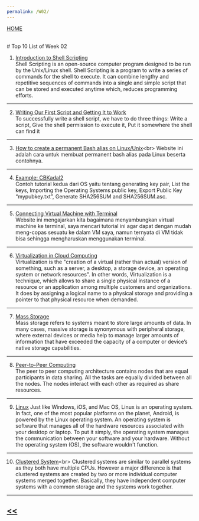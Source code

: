```yaml
---
permalink: /W02/
---
```

[HOME](../)

<br>
# Top 10 List of Week 02


1. [Introduction to Shell Scripting](https://www.guru99.com/introduction-to-shell-scripting.html)<br>
Shell Scripting is an open-source computer program designed to be run by the Unix/Linux shell. Shell Scripting is a program to write a series of commands for the shell to execute. It can combine lengthy and repetitive sequences of commands into a single and simple script that can be stored and executed anytime which, reduces programming efforts.
* * *
2. [Writing Our First Script and Getting It to Work](http://linuxcommand.org/lc3_wss0010.php)<br>
To successfully write a shell script, we have to do three things:
Write a script, Give the shell permission to execute it, Put it somewhere the shell can find it
* * *
3. [How to create a permanent Bash alias on Linux/Unix](https://www.cyberciti.biz/faq/create-permanent-bash-alias-linux-unix/#:~:text=You%20need%20to%20put%20bash,bash%20for%20non%2Dlogin%20shells.)<br>
Website ini adalah cara untuk membuat permanent bash alias pada Linux beserta contohnya.
* * *
4. [Example: CBKadal2](https://osp4diss.vlsm.org/CBKadal2.html)<br>
Contoh tutorial kedua dari OS yaitu tentang generating key pair, List the keys, Importing the Operating Systems public key, Export Public Key “mypubkey.txt”, Generate SHA256SUM and SHA256SUM.asc. 
* * *
5. [Connecting Virtual Machine with Terminal](https://medium.com/@harshityadav95/connecting-to-linux-ubuntu-running-in-virtual-machine-to-terminal-in-windows-wsl-1b0f51d4787d)<br>
Website ini mengajarkan kita bagaimana menyambungkan virtual machine ke terminal, saya mencari tutorial ini agar dapat dengan mudah meng-copas sesuatu ke dalam VM saya, namun ternyata di VM tidak bisa sehingga mengharuskan menggunakan terminal.
* * *
6. [Virtualization in Cloud Computing](https://www.javatpoint.com/virtualization-in-cloud-computing)<br>
Virtualization is the "creation of a virtual (rather than actual) version of something, such as a server, a desktop, a storage device, an operating system or network resources".
In other words, Virtualization is a technique, which allows to share a single physical instance of a resource or an application among multiple customers and organizations. It does by assigning a logical name to a physical storage and providing a pointer to that physical resource when demanded.
* * *
7. [Mass Storage](https://www.techopedia.com/definition/2619/mass-storage)<br>
Mass storage refers to systems meant to store large amounts of data. In many cases, massive storage is synonymous with peripheral storage, where external devices or media help to manage larger amounts of information that have exceeded the capacity of a computer or device’s native storage capabilities.
* * *
8. [Peer-to-Peer Computing](https://www.tutorialspoint.com/Peer-to-Peer-Computing)<br>
The peer to peer computing architecture contains nodes that are equal participants in data sharing. All the tasks are equally divided between all the nodes. The nodes interact with each other as required as share resources.
* * *
9. [Linux](https://www.linux.com/what-is-linux/)
Just like Windows, iOS, and Mac OS, Linux is an operating system. In fact, one of the most popular platforms on the planet, Android, is powered by the Linux operating system. An operating system is software that manages all of the hardware resources associated with your desktop or laptop. To put it simply, the operating system manages the communication between your software and your hardware. Without the operating system (OS), the software wouldn't function.
* * *
10. [Clustered System](https://www.tutorialspoint.com/Clustered-Systems#:~:text=The%20clustered%20systems%20are%20a,systems%20contains%20the%20cluster%20software.)<br>
Clustered systems are similar to parallel systems as they both have multiple CPUs. However a major difference is that clustered systems are created by two or more individual computer systems merged together. Basically, they have independent computer systems with a common storage and the systems work together.
* * *

## [<<](../)

